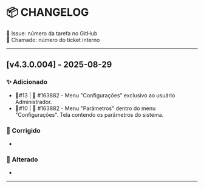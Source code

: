 # 📦 CHANGELOG
🔹 Issue: número da tarefa no GitHub  
🔧 Chamado: número do ticket interno

---

## [v4.3.0.004] - 2025-08-29

### ✨ Adicionado
- 🔹#13 | 🔧 #163882 - Menu "Configurações" exclusivo ao usuário Administrador.
- 🔹#10 | 🔧 #163882 - Menu "Parâmetros" dentro do menu "Configurações". Tela contendo os parâmetros do sistema.
### 🐞 Corrigido


- 
### 🔧 Alterado

-
---
